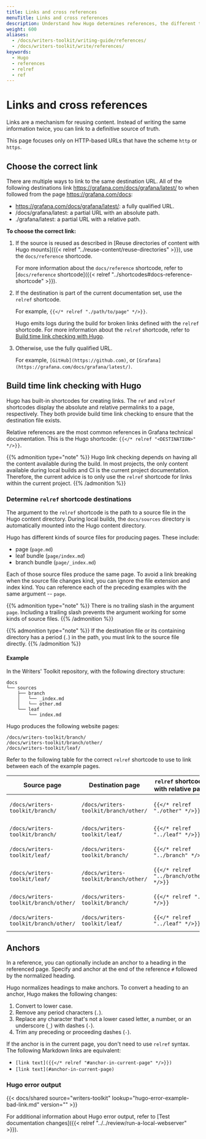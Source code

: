 ```yaml
---
title: Links and cross references
menuTitle: Links and cross references
description: Understand how Hugo determines references, the different types of references, and how to use them.
weight: 600
aliases:
  - /docs/writers-toolkit/writing-guide/references/
  - /docs/writers-toolkit/write/references/
keywords:
  - Hugo
  - references
  - relref
  - ref
---
```


# Links and cross references

Links are a mechanism for reusing content.
Instead of writing the same information twice, you can link to a definitive source of truth.

This page focuses only on HTTP-based URLs that have the scheme `http` or `https`.

## Choose the correct link

There are multiple ways to link to the same destination URL.
All of the following destinations link https://grafana.com/docs/grafana/latest/ to when followed from the page https://grafana.com/docs:

- https://grafana.com/docs/grafana/latest/: a fully qualified URL.
- /docs/grafana/latest: a partial URL with an absolute path.
- ./grafana/latest: a partial URL with a relative path.

**To choose the correct link:**

1. If the source is reused as described in [Reuse directories of content with Hugo mounts]({{< relref "../reuse-content/reuse-directories" >}}), use the `docs/reference` shortcode.

   For more information about the `docs/reference` shortcode, refer to [`docs/reference` shortcode]({{< relref "../shortcodes#docs-reference-shortcode" >}}).

1. If the destination is part of the current documentation set, use the `relref` shortcode.

   For example, `{{</* relref "./path/to/page" */>}}`.

   Hugo emits logs during the build for broken links defined with the `relref` shortcode.
   For more information about the `relref` shortcode, refer to [Build time link checking with Hugo](#build-time-link-checking-with-hugo).

1. Otherwise, use the fully qualified URL.

   For example, `[GitHub](https://github.com)`, or `[Grafana](https://grafana.com/docs/grafana/latest/)`.

## Build time link checking with Hugo

Hugo has built-in shortcodes for creating links.
The `ref` and `relref` shortcodes display the absolute and relative permalinks to a page, respectively.
They both provide build time link checking to ensure that the destination file exists.

Relative references are the most common references in Grafana technical documentation.
This is the Hugo shortcode: `{{</* relref "<DESTINATION>" */>}}`.

{{% admonition type="note" %}}
Hugo link checking depends on having all the content available during the build.
In most projects, the only content available during local builds and CI is the current project documentation.
Therefore, the current advice is to only use the `relref` shortcode for links within the current project.
{{% /admonition %}}

### Determine `relref` shortcode destinations

The argument to the `relref` shortcode is the path to a source file in the Hugo content directory.
During local builds, the `docs/sources` directory is automatically mounted into the Hugo content directory.

Hugo has different kinds of source files for producing pages.
These include:

- page (`page.md`)
- leaf bundle (`page/index.md`)
- branch bundle (`page/_index.md`)

Each of those source files produce the same page.
To avoid a link breaking when the source file changes kind, you can ignore the file extension and index kind.
You can reference each of the preceding examples with the same argument -- `page`.

{{% admonition type="note" %}}
There is no trailing slash in the argument `page`.
Including a trailing slash prevents the argument working for some kinds of source files.
{{% /admonition %}}

{{% admonition type="note" %}}
If the destination file or its containing directory has a period (`.`) in the path, you must link to the source file directly.
{{% /admonition %}}

#### Example

In the Writers' Toolkit repository, with the following directory structure:

```
docs
└── sources
    ├── branch
    │   └── _index.md
    │   └── other.md
    └── leaf
        └── index.md
```

Hugo produces the following website pages:

```
/docs/writers-toolkit/branch/
/docs/writers-toolkit/branch/other/
/docs/writers-toolkit/leaf/
```

Refer to the following table for the correct `relref` shortcode to use to link between each of the example pages.

| Source page                           | Destination page                      | `relref` shortcode with relative path  | `relref` shortcode with absolute path                     |
| ------------------------------------- | ------------------------------------- | -------------------------------------- | --------------------------------------------------------- |
| `/docs/writers-toolkit/branch/`       | `/docs/writers-toolkit/branch/other/` | `{{</* relref "./other" */>}}`         | `{{</* relref "/docs/writers-toolkit/branch/other" */>}}` |
| `/docs/writers-toolkit/branch/`       | `/docs/writers-toolkit/leaf/`         | `{{</* relref "../leaf" */>}}`         | `{{</* relref "/docs/writers-toolkit/leaf" */>}}`         |
| `/docs/writers-toolkit/leaf/`         | `/docs/writers-toolkit/branch/`       | `{{</* relref "../branch" */>}}`       | `{{</* relref "/docs/writers-toolkit/branch" */>}}`       |
| `/docs/writers-toolkit/leaf/`         | `/docs/writers-toolkit/branch/other/` | `{{</* relref "../branch/other" */>}}` | `{{</* relref "/docs/writers-toolkit/branch/other" */>}}` |
| `/docs/writers-toolkit/branch/other/` | `/docs/writers-toolkit/branch/`       | `{{</* relref "." */>}}`               | `{{</* relref "/docs/writers-toolkit/branch" */>}}`       |
| `/docs/writers-toolkit/branch/other/` | `/docs/writers-toolkit/leaf/`         | `{{</* relref "../leaf" */>}}`         | `{{</* relref "/docs/writers-toolkit/leaf" */>}}`         |

## Anchors

In a reference, you can optionally include an anchor to a heading in the referenced page.
Specify and anchor at the end of the reference `#` followed by the normalized heading.

Hugo normalizes headings to make anchors.
To convert a heading to an anchor, Hugo makes the following changes:

1. Convert to lower case.
1. Remove any period characters (`.`).
1. Replace any character that's not a lower cased letter, a number, or an underscore (`_`) with dashes (`-`).
1. Trim any preceding or proceeding dashes (`-`).

If the anchor is in the current page, you don't need to use `relref` syntax.
The following Markdown links are equivalent:

- `[link text]({{</* relref "#anchor-in-current-page" */>}})`
- `[link text](#anchor-in-current-page)`

### Hugo error output

<!-- The output example is also used in review/run-a-local-webserver. -->

{{< docs/shared source="writers-toolkit" lookup="hugo-error-example-bad-link.md" version="" >}}

For additional information about Hugo error output, refer to [Test documentation changes]({{< relref "../../review/run-a-local-webserver" >}}).
